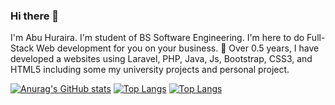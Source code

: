 ### Hi there 👋

I'm Abu Huraira. I'm student of BS Software Engineering. I'm here to do Full-Stack Web development for you on your business. 🥇 Over 0.5 years, I have developed a websites using Laravel, PHP, Java, Js, Bootstrap, CSS3, and HTML5 including some my university projects and personal project.

[![Anurag's GitHub stats](https://github-readme-stats.vercel.app/api?username=iamhuraira)](https://github.com/iamhuraira/github-readme-stats)
[![Top Langs](https://github-readme-stats.vercel.app/api/top-langs/?username=anuraghazra&layout=compact)](https://github.com/anuraghazra/github-readme-stats)
[![Top Langs](https://github-readme-stats.vercel.app/api/top-langs/?username=iamhuraira)](https://github.com/iamhuraira/github-readme-stats)

